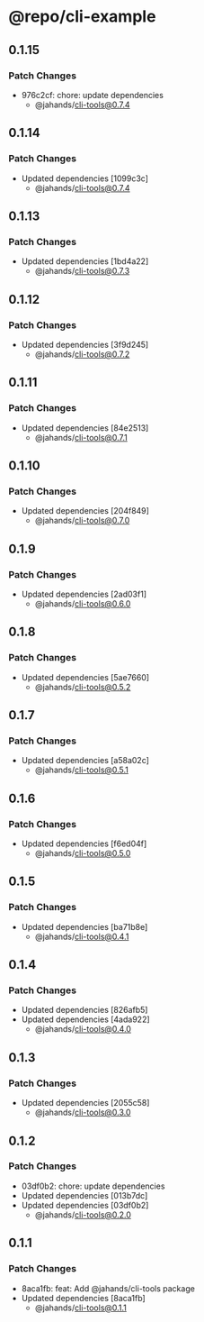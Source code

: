 # @repo/cli-example

## 0.1.15

### Patch Changes

- 976c2cf: chore: update dependencies
  - @jahands/cli-tools@0.7.4

## 0.1.14

### Patch Changes

- Updated dependencies [1099c3c]
  - @jahands/cli-tools@0.7.4

## 0.1.13

### Patch Changes

- Updated dependencies [1bd4a22]
  - @jahands/cli-tools@0.7.3

## 0.1.12

### Patch Changes

- Updated dependencies [3f9d245]
  - @jahands/cli-tools@0.7.2

## 0.1.11

### Patch Changes

- Updated dependencies [84e2513]
  - @jahands/cli-tools@0.7.1

## 0.1.10

### Patch Changes

- Updated dependencies [204f849]
  - @jahands/cli-tools@0.7.0

## 0.1.9

### Patch Changes

- Updated dependencies [2ad03f1]
  - @jahands/cli-tools@0.6.0

## 0.1.8

### Patch Changes

- Updated dependencies [5ae7660]
  - @jahands/cli-tools@0.5.2

## 0.1.7

### Patch Changes

- Updated dependencies [a58a02c]
  - @jahands/cli-tools@0.5.1

## 0.1.6

### Patch Changes

- Updated dependencies [f6ed04f]
  - @jahands/cli-tools@0.5.0

## 0.1.5

### Patch Changes

- Updated dependencies [ba71b8e]
  - @jahands/cli-tools@0.4.1

## 0.1.4

### Patch Changes

- Updated dependencies [826afb5]
- Updated dependencies [4ada922]
  - @jahands/cli-tools@0.4.0

## 0.1.3

### Patch Changes

- Updated dependencies [2055c58]
  - @jahands/cli-tools@0.3.0

## 0.1.2

### Patch Changes

- 03df0b2: chore: update dependencies
- Updated dependencies [013b7dc]
- Updated dependencies [03df0b2]
  - @jahands/cli-tools@0.2.0

## 0.1.1

### Patch Changes

- 8aca1fb: feat: Add @jahands/cli-tools package
- Updated dependencies [8aca1fb]
  - @jahands/cli-tools@0.1.1
